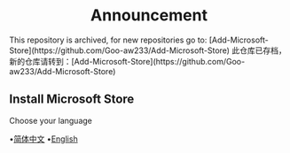 <h1 align="center">Announcement</h1>
This repository is archived, for new repositories go to: [Add-Microsoft-Store](https://github.com/Goo-aw233/Add-Microsoft-Store)
此仓库已存档，新的仓库请转到：[Add-Microsoft-Store](https://github.com/Goo-aw233/Add-Microsoft-Store)

## Install Microsoft Store
 Choose your language 

•[简体中文](/Zh_Hans.md)
•[English](/En-Us.md)
